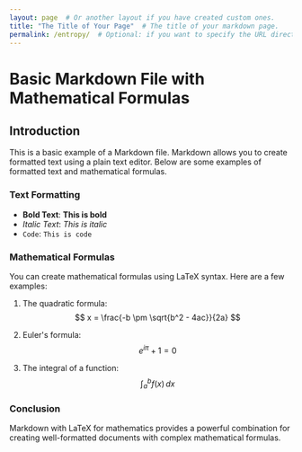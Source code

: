 ```yaml
---
layout: page  # Or another layout if you have created custom ones.
title: "The Title of Your Page"  # The title of your markdown page.
permalink: /entropy/  # Optional: if you want to specify the URL directly.
---
```


# Basic Markdown File with Mathematical Formulas

## Introduction

This is a basic example of a Markdown file. Markdown allows you to create formatted text using a plain text editor. Below are some examples of formatted text and mathematical formulas.

### Text Formatting

- **Bold Text**: **This is bold**
- *Italic Text*: *This is italic*
- `Code`: `This is code`

### Mathematical Formulas

You can create mathematical formulas using LaTeX syntax. Here are a few examples:

1. The quadratic formula:
   $$ x = \frac{-b \pm \sqrt{b^2 - 4ac}}{2a} $$

2. Euler's formula:
   $$ e^{i\pi} + 1 = 0 $$

3. The integral of a function:
   $$ \int_a^b f(x)\,dx $$

### Conclusion

Markdown with LaTeX for mathematics provides a powerful combination for creating well-formatted documents with complex mathematical formulas.

